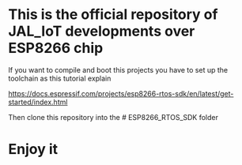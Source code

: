 # This is the official repository of JAL_IoT developments over ESP8266 chip

If you want to compile and boot this projects you have to set up the toolchain as this tutorial explain

https://docs.espressif.com/projects/esp8266-rtos-sdk/en/latest/get-started/index.html
  
Then clone this repository into the # ESP8266_RTOS_SDK folder 

# Enjoy it 
